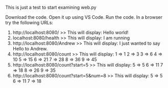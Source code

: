 This is just a test to start examining web.py

Download the code.
Open it up using VS Code.
Run the code.
In a browser try the following URLs:

1. http://localhost:8080/                     >> This will display: Hello world!
2. localhost:8080/health                      >> This will display: I am running
3. http://localhost:8080/Andrew               >> This will display: I just wanted to say Hello to Andrew.
4. http://localhost:8080/count                >> This will display:
                                                  1 => 1
                                                  2 => 3
                                                  3 => 6
                                                  4 => 10
                                                  5 => 15
                                                  6 => 21
                                                  7 => 28
                                                  8 => 36
                                                  9 => 45
5. http://localhost:8080/count?start=5        >> This will display:
                                                  5 => 5
                                                  6 => 11
                                                  7 => 18
                                                  8 => 26
                                                  9 => 35
6. http://localhost:8080/count?start=5&num=8  >> This will display:
                                                  5 => 5
                                                  6 => 11
                                                  7 => 18
